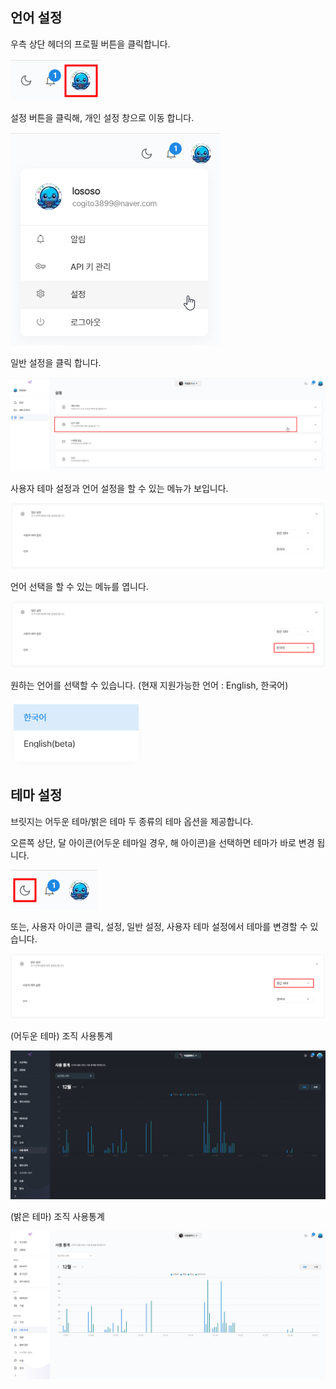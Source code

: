 ## 언어 설정


우측 상단 헤더의 프로필 버튼을 클릭합니다.

![img1](https://raw.githubusercontent.com/vazilcompany/vridge-docs/main/img/getting_started/users_theme/user_theme_1.png)  

설정 버튼을 클릭해, 개인 설정 창으로 이동 합니다. 

![img1](https://raw.githubusercontent.com/vazilcompany/vridge-docs/main/img/getting_started/users_theme/user_theme_2.png)  

일반 설정을 클릭 합니다. 

![img1](https://raw.githubusercontent.com/vazilcompany/vridge-docs/main/img/getting_started/users_theme/user_theme_3.png)  

사용자 테마 설정과 언어 설정을 할 수 있는 메뉴가 보입니다. 

![img1](https://raw.githubusercontent.com/vazilcompany/vridge-docs/main/img/getting_started/users_theme/user_theme_4.png)  

언어 선택을 할 수 있는 메뉴를 엽니다. 

![img1](https://raw.githubusercontent.com/vazilcompany/vridge-docs/main/img/getting_started/users_theme/user_theme_5.png)  

원하는 언어를 선택할 수 있습니다.
(현재 지원가능한 언어 : English, 한국어)

![img1](https://raw.githubusercontent.com/vazilcompany/vridge-docs/main/img/getting_started/users_theme/user_theme_6.png)  







## 테마 설정


브릿지는 어두운 테마/밝은 테마 두 종류의 테마 옵션을 제공합니다.

오른쪽 상단, 달 아이콘(어두운 테마일 경우, 해 아이콘)을 선택하면 테마가 바로 변경 됩니다. 

![img1](https://raw.githubusercontent.com/vazilcompany/vridge-docs/main/img/getting_started/users_theme/user_theme_9.png)  

또는, 사용자 아이콘 클릭, 설정, 일반 설정, 사용자 테마 설정에서 테마를 변경할 수 있습니다. 

![img1](https://raw.githubusercontent.com/vazilcompany/vridge-docs/main/img/getting_started/users_theme/user_theme_8.png)  

  

(어두운 테마) 조직 사용통계

![img1](https://raw.githubusercontent.com/vazilcompany/vridge-docs/main/img/getting_started/users_theme/user_theme_10.png)  

  

(밝은 테마) 조직 사용통계

![img1](https://raw.githubusercontent.com/vazilcompany/vridge-docs/main/img/getting_started/users_theme/user_theme_11.png)  
